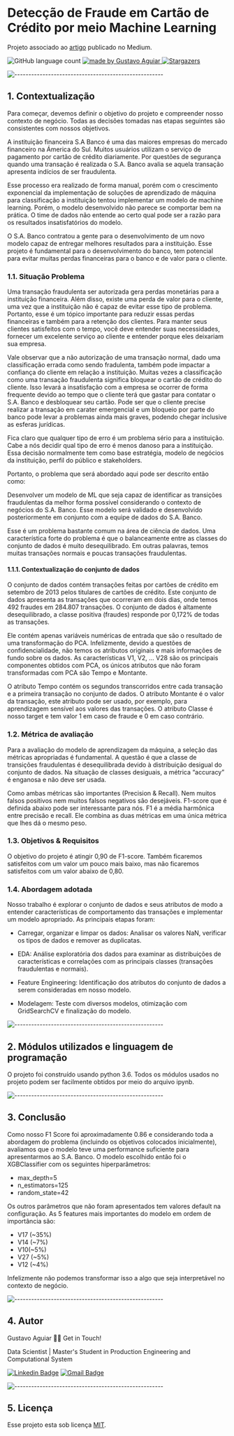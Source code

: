# Detecção de Fraude em Cartão de Crédito por meio Machine Learning

Projeto associado ao [artigo](https://medium.com/@gustavoaguiar_21700/detec%C3%A7%C3%A3o-de-fraude-ml-em-cart%C3%A3o-de-cr%C3%A9dito-ef032b6e8477?source=friends_link&sk=f0ecbc3cf6f811ba6624392d8f99927d) publicado no Medium.

<p align="left">
  <img alt="GitHub language count" src="https://img.shields.io/github/languages/count/DataScientist-GustavoAguiar/Credit_Card_Fraud_Detection?color=%2304D361">
  
  <a href="https://rocketseat.com.br">
    <img alt="made by Gustavo Aguiar" src="https://img.shields.io/badge/made%20by-Gustavo-%237519C1">
  </a>
  
  <a href="https://medium.com/@gustavoaguiar_21700/detec%C3%A7%C3%A3o-de-fraude-ml-em-cart%C3%A3o-de-cr%C3%A9dito-ef032b6e8477?source=friends_link&sk=f0ecbc3cf6f811ba6624392d8f99927d">
    <img alt="Stargazers" src="https://img.shields.io/badge/Blog-Medium-%237159c1?style=flat&logo=ghost">
    </a> 
</p>

![-----------------------------------------------------](https://raw.githubusercontent.com/andreasbm/readme/master/assets/lines/rainbow.png)

## 1. Contextualização

Para começar, devemos definir o objetivo do projeto e compreender nosso contexto de negócio. Todas as decisões tomadas nas etapas seguintes são consistentes com nossos objetivos.

A instituição financeira S.A Banco é uma das maiores empresas do mercado financeiro na Ámerica do Sul. Muitos usuários utilizam o serviço de pagamento por cartão de crédito diariamente. Por questões de segurança quando uma transação é realizada o S.A. Banco avalia se aquela transação apresenta indícios de ser fraudulenta.

Esse processo era realizado de forma manual, porém com o crescimento exponencial da implementação de soluções de aprendizado de máquina para classificação a instituição tentou implementar um modelo de machine learning. Porém, o modelo desenvolvido não parece se comportar bem na prática. O time de dados não entende ao certo qual pode ser a razão para os resultados insatisfatórios do modelo.

O S.A. Banco contratou a gente para o desenvolvimento de um novo modelo capaz de entregar melhores resultados para a instituição. Esse projeto é fundamental para o desenvolvimento do banco, tem potencial para evitar muitas perdas financeiras para o banco e de valor para o cliente.

### 1.1. Situação Problema

Uma transação fraudulenta ser autorizada gera perdas monetárias para a instituição financeira. Além disso, existe uma perda de valor para o cliente, uma vez que a instituição não é capaz de evitar esse tipo de problema. Portanto, esse é um tópico importante para reduzir essas perdas financeiras e também para a retenção dos clientes. Para manter seus clientes satisfeitos com o tempo, você deve entender suas necessidades, fornecer um excelente serviço ao cliente e entender porque eles deixariam sua empresa.

Vale observar que a não autorização de uma transação normal, dado uma classificação errada como sendo fradulenta, também pode impactar a confiança do cliente em relação a instituição. Muitas vezes a classificação como uma transação fraudulenta significa bloquear o cartão de crédito do cliente. Isso levará a insatisfação com a empresa se ocorrer de forma frequente devido ao tempo que o cliente terá que gastar para contatar o S.A. Banco e desbloquear seu cartão. Pode ser que o cliente precise realizar a transação em carater emergencial e um bloqueio por parte do banco pode levar a problemas ainda mais graves, podendo chegar inclusive as esferas jurídicas.

Fica claro que qualquer tipo de erro é um problema sério para a instituição. Cabe a nós decidir qual tipo de erro é menos danoso para a instituição. Essa decisão normalmente tem como base estratégia, modelo de negócios da instituição, perfil do público e stakeholders.

Portanto, o problema que será abordado aqui pode ser descrito então como:

Desenvolver um modelo de ML que seja capaz de identificar as transições fraudulentas da melhor forma possível considerando o contexto de negócios do S.A. Banco. Esse modelo será validado e desenvolvido posteriormente em conjunto com a equipe de dados do S.A. Banco.

Esse é um problema bastante comum na área de ciência de dados. Uma característica forte do problema é que o balanceamente entre as classes do conjunto de dados é muito desequilibrado. Em outras palavras, temos muitas transações normais e poucas transações fraudulentas.

#### 1.1.1. Contextualização do conjunto de dados

O conjunto de dados contém transações feitas por cartões de crédito em setembro de 2013 pelos titulares de cartões de crédito. Este conjunto de dados apresenta as transações que ocorreram em dois dias, onde temos 492 fraudes em 284.807 transações. O conjunto de dados é altamente desequilibrado, a classe positiva (fraudes) responde por 0,172% de todas as transações.

Ele contém apenas variáveis numéricas de entrada que são o resultado de uma transformação do PCA. Infelizmente, devido a questões de confidencialidade, não temos os atributos originais e mais informações de fundo sobre os dados. As características V1, V2, … V28 são os principais componentes obtidos com PCA, os únicos atributos que não foram transformadas com PCA são Tempo e Montante.

O atributo Tempo contém os segundos transcorridos entre cada transação e a primeira transação no conjunto de dados. O atributo Montante é o valor da transação, este atributo pode ser usado, por exemplo, para aprendizagem sensível aos valores das transações. O atributo Classe é nosso target e tem valor 1 em caso de fraude e 0 em caso contrário.

### 1.2. Métrica de avaliação

Para a avaliação do modelo de aprendizagem da máquina, a seleção das métricas apropriadas é fundamental. A questão é que a classe de transições fraudulentas é desequilibrada devido à distribuição desigual do conjunto de dados. Na situação de classes desiguais, a métrica “accuracy” é enganosa e não deve ser usada.

Como ambas métricas são importantes (Precision & Recall). Nem muitos falsos positivos nem muitos falsos negativos são desejáveis. F1-score que é definida abaixo pode ser interessante para nós. F1 é a média harmônica entre precisão e recall. Ele combina as duas métricas em uma única métrica que lhes dá o mesmo peso.

### 1.3. Objetivos & Requisitos

O objetivo do projeto é atingir 0,90 de F1-score. Também ficaremos satisfeitos com um valor um pouco mais baixo, mas não ficaremos satisfeitos com um valor abaixo de 0,80.

### 1.4. Abordagem adotada

Nosso trabalho é explorar o conjunto de dados e seus atributos de modo a entender características de comportamento das transações e implementar um modelo apropriado. As principais etapas foram:

* Carregar, organizar e limpar os dados: Analisar os valores NaN, verificar os tipos de dados e remover as duplicatas.

* EDA: Análise exploratória dos dados para examinar as distribuições de características e correlações com as principais classes (transações fraudulentas e normais).

* Feature Engineering: Identificação dos atributos do conjunto de dados a serem consideradas em nosso modelo.

* Modelagem: Teste com diversos modelos, otimização com GridSearchCV e finalização do modelo.

![-----------------------------------------------------](https://raw.githubusercontent.com/andreasbm/readme/master/assets/lines/rainbow.png)

## 2. Módulos utilizados e linguagem de programação

O projeto foi construído usando python 3.6. Todos os módulos usados no projeto podem ser facilmente obtidos por meio do arquivo ipynb.

![-----------------------------------------------------](https://raw.githubusercontent.com/andreasbm/readme/master/assets/lines/rainbow.png)

## 3. Conclusão

Como nosso F1 Score foi aproximadamente 0.86 e considerando toda a abordagem do problema (incluindo os objetivos colocados inicialmente), avaliamos que o modelo teve uma performance suficiente para apresentarmos ao S.A. Banco. O modelo escolhido então foi o XGBClassifier com os seguintes hiperparâmetros:

* max_depth=5
* n_estimators=125
* random_state=42

Os outros parâmetros que não foram apresentados tem valores default na configuração. As 5 features mais importantes do modelo em ordem de importância são:

* V17 (~35%)
* V14 (~7%)
* V10(~5%)
* V27 (~5%)
* V12 (~4%)

Infelizmente não podemos transformar isso a algo que seja interpretável no contexto de negócio.

![-----------------------------------------------------](https://raw.githubusercontent.com/andreasbm/readme/master/assets/lines/rainbow.png)

## 4. Autor

Gustavo Aguiar 👋🏽 Get in Touch!

Data Scientist | Master's Student in Production Engineering and Computational System 

[![Linkedin Badge](https://img.shields.io/badge/-Gustavo-blue?style=flat-square&logo=Linkedin&logoColor=white&link=https://www.linkedin.com/in/gjmaguiar/?locale=en_US)](https://www.linkedin.com/in/gjmaguiar/?locale=en_US) 
[![Gmail Badge](https://img.shields.io/badge/-gustavoaguiar@id.uff.br-c14438?style=flat-square&logo=Gmail&logoColor=white&link=mailto:gustavoaguiar@id.uff.br)](mailto:gustavoaguiar@id.uff.br)

![-----------------------------------------------------](https://raw.githubusercontent.com/andreasbm/readme/master/assets/lines/rainbow.png)

## 5. Licença

Esse projeto esta sob licença [MIT](./LICENSE).
